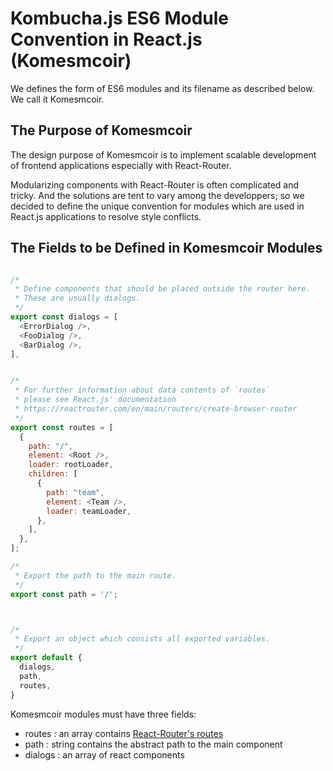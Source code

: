 
  Kombucha.js ES6 Module Convention in React.js (Komesmcoir)
===============================================================

We defines the form of ES6 modules and its filename as described below. We call
it Komesmcoir.

 The Purpose of Komesmcoir
----------------------------
The design purpose of Komesmcoir is to implement scalable development of
frontend applications especially with React-Router.

Modularizing components with React-Router is often complicated and tricky. And
the solutions are tent to vary among the developpers; so we decided to define
the unique convention for modules which are used in React.js applications to
resolve style conflicts.

 The Fields to be Defined in Komesmcoir Modules
-------------------------------------------------

```javascript

/*
 * Define components that should be placed outside the router here.
 * These are usually dialogs.
 */
export const dialogs = [
  <ErrorDialog />,
  <FooDialog />,
  <BarDialog />,
],


/*
 * For further information about data contents of `routes`
 * please see React.js' documentation
 * https://reactrouter.com/en/main/routers/create-browser-router
 */
export const routes = [
  {
    path: "/",
    element: <Root />,
    loader: rootLoader,
    children: [
      {
        path: "team",
        element: <Team />,
        loader: teamLoader,
      },
    ],
  },
];

/*
 * Export the path to the main route.
 */
export const path = '/';



/*
 * Export an object which consists all exported variables.
 */
export default {
  dialogs,
  path,
  routes,
}

```

Komesmcoir modules must have three fields:

- routes : an array contains [React-Router's routes][routes]
- path : string contains the abstract path to the main component
- dialogs : an array of react components



[routes]: https://reactrouter.com/en/main/routers/create-browser-router


